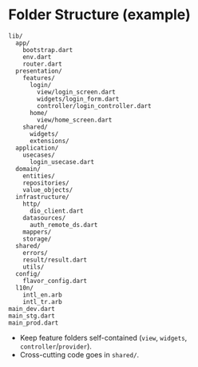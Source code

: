 # Folder Structure (example)

```
lib/
  app/
    bootstrap.dart
    env.dart
    router.dart
  presentation/
    features/
      login/
        view/login_screen.dart
        widgets/login_form.dart
        controller/login_controller.dart
      home/
        view/home_screen.dart
    shared/
      widgets/
      extensions/
  application/
    usecases/
      login_usecase.dart
  domain/
    entities/
    repositories/
    value_objects/
  infrastructure/
    http/
      dio_client.dart
    datasources/
      auth_remote_ds.dart
    mappers/
    storage/
  shared/
    errors/
    result/result.dart
    utils/
  config/
    flavor_config.dart
  l10n/
    intl_en.arb
    intl_tr.arb
main_dev.dart
main_stg.dart
main_prod.dart
```

- Keep feature folders self-contained (`view`, `widgets`, `controller`/`provider`). 
- Cross-cutting code goes in `shared/`.
